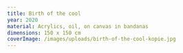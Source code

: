 ```yaml
---
title: Birth of the cool
year: 2020
material: Acrylics, oil, on canvas in bandanas
dimensions: 150 x 150 cm
coverImage: /images/uploads/birth-of-the-cool-kopie.jpg
---
```

